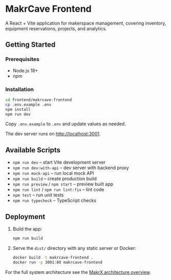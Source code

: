 # MakrCave Frontend

A React + Vite application for makerspace management, covering inventory, equipment reservations, projects, and analytics.

## Getting Started

### Prerequisites
- Node.js 18+
- npm

### Installation
```bash
cd frontend/makrcave-frontend
cp .env.example .env
npm install
npm run dev
```
Copy `.env.example` to `.env` and update values as needed.

The dev server runs on [http://localhost:3001](http://localhost:3001).

## Available Scripts
- `npm run dev` – start Vite development server
- `npm run dev:with-api` – dev server with backend proxy
- `npm run mock-api` – run local mock API
- `npm run build` – create production build
- `npm run preview` / `npm start` – preview built app
- `npm run lint` / `npm run lint:fix` – lint code
- `npm test` – run unit tests
- `npm run typecheck` – TypeScript checks

## Deployment
1. Build the app:
   ```bash
   npm run build
   ```
2. Serve the `dist/` directory with any static server or Docker:
   ```bash
   docker build -t makrcave-frontend .
   docker run -p 3001:80 makrcave-frontend
   ```

For the full system architecture see the [MakrX architecture overview](../../docs/ARCHITECTURE.md).

